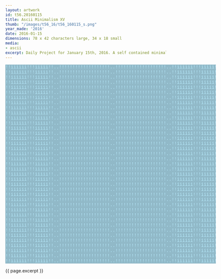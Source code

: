 ```yaml
---
layout: artwork
id: t56.20160115
title: Ascii Minimalism XV
thumb: "/images/t56_16/t56_160115_s.png"
year_made: '2016'
date: 2016-01-15
dimensions: 78 x 42 characters large, 34 x 18 small
media:
- ascii
excerpt: Daily Project for January 15th, 2016. A self contained minimalist ascii artwork. Fonts and css styles are allowed and included on page. Adapts to mobile and laptop breakpoints.
---
```


<style>
    pre {
        background-color:#91B9C8;
        color: #B9ECFF;
        font-family: "Lucida Sans Typewriter","Lucida Typewriter",Courier,monospace;
        font-size: .875rem;
        line-height: 1rem;
        padding: 0;
        overflow: hidden;
    }

    @media screen and (max-width: 600px) {
      .ascii-large {
        display: none;
      }
      pre {
        width: 18rem;
      }
    }
    @media screen and (min-width: 600px){
        .ascii-small {
          display: none;
      }
      pre {
        width: 41.25rem;
      }
    }
</style>

<pre class="ascii-large">
!!iiiiii!!!iiiii!!..!!!!!!!!!!!!!!!!!!!..!!!!!!!!!!!!!!!!!!!..!!iiiiii!!!iiiii!!
!!iiiiii!!!iiiii!!..!!!!!!!!!!!!!!!!!!!..!!!!!!!!!!!!!!!!!!!..!!iiiiii!!!iiiii!!
!!iiiiii!!!iiiii!!..!!!!!!!!!!!!!!!!!!!..!!!!!!!!!!!!!!!!!!!..!!iiiiii!!!iiiii!!
!!iiiiii!!!iiiii!!..!!!!!!!!!!!!!!!!!!!..!!!!!!!!!!!!!!!!!!!..!!iiiiii!!!iiiii!!
!!iiiiii!!!iiiii!!..!!!!!!!!!!!!!!!!!!!..!!!!!!!!!!!!!!!!!!!..!!iiiiii!!!iiiii!!
!!iiiiii!!!iiiii!!..!!!!!!!!!!!!!!!!!!!..!!!!!!!!!!!!!!!!!!!..!!iiiiii!!!iiiii!!
!!iiiiii!!!iiiii!!..!!!!!!!!!!!!!!!!!!!..!!!!!!!!!!!!!!!!!!!..!!iiiiii!!!iiiii!!
!!iiiiii!!!iiiii!!..!!!!!!!!!!!!!!!!!!!..!!!!!!!!!!!!!!!!!!!..!!iiiiii!!!iiiii!!
!!iiiiii!!!iiiii!!..!!!!!!!!!!!!!!!!!!!..!!!!!!!!!!!!!!!!!!!..!!iiiiii!!!iiiii!!
!!iiiiii!!!iiiii!!..!!!!!!!!!!!!!!!!!!!..!!!!!!!!!!!!!!!!!!!..!!iiiiii!!!iiiii!!
!!iiiiii!!!iiiii!!..!!!!!!!!!!!!!!!!!!!..!!!!!!!!!!!!!!!!!!!..!!iiiiii!!!iiiii!!
!!iiiiii!!!iiiii!!..!!!!!!!!!!!!!!!!!!!..!!!!!!!!!!!!!!!!!!!..!!iiiiii!!!iiiii!!
!!iiiiii!!!iiiii!!..!!!!!!!!!!!!!!!!!!!..!!!!!!!!!!!!!!!!!!!..!!iiiiii!!!iiiii!!
!!iiiiii!!!iiiii!!..!!!!!!!!!!!!!!!!!!!..!!!!!!!!!!!!!!!!!!!..!!iiiiii!!!iiiii!!
!!iiiiii!!!iiiii!!..!!!!!!!!!!!!!!!!!!!..!!!!!!!!!!!!!!!!!!!..!!iiiiii!!!iiiii!!
!!iiiiii!!!iiiii!!..!!!!!!!!!!!!!!!!!!!..!!!!!!!!!!!!!!!!!!!..!!iiiiii!!!iiiii!!
!!iiiiii!!!iiiii!!..!!!!!!!!!!!!!!!!!!!..!!!!!!!!!!!!!!!!!!!..!!iiiiii!!!iiiii!!
!!iiiiii!!!iiiii!!..!!!!!!!!!!!!!!!!!!!..!!!!!!!!!!!!!!!!!!!..!!iiiiii!!!iiiii!!
!!iiiiii!!!iiiii!!..!!!!!!!!!!!!!!!!!!!..!!!!!!!!!!!!!!!!!!!..!!iiiiii!!!iiiii!!
!!iiiiii!!!iiiii!!..!!!!!!!!!!!!!!!!!!!..!!!!!!!!!!!!!!!!!!!..!!iiiiii!!!iiiii!!
!!iiiiii!!!iiiii!!..!!!!!!!!!!!!!!!!!!!..!!!!!!!!!!!!!!!!!!!..!!iiiiii!!!iiiii!!
!!iiiiii!!!iiiii!!..!!!!!!!!!!!!!!!!!!!..!!!!!!!!!!!!!!!!!!!..!!iiiiii!!!iiiii!!
!!iiiiii!!!iiiii!!..!!!!!!!!!!!!!!!!!!!..!!!!!!!!!!!!!!!!!!!..!!iiiiii!!!iiiii!!
!!iiiiii!!!iiiii!!..!!!!!!!!!!!!!!!!!!!..!!!!!!!!!!!!!!!!!!!..!!iiiiii!!!iiiii!!
!!iiiiii!!!iiiii!!..!!!!!!!!!!!!!!!!!!!..!!!!!!!!!!!!!!!!!!!..!!iiiiii!!!iiiii!!
!!iiiiii!!!iiiii!!..!!!!!!!!!!!!!!!!!!!..!!!!!!!!!!!!!!!!!!!..!!iiiiii!!!iiiii!!
!!iiiiii!!!iiiii!!..!!!!!!!!!!!!!!!!!!!..!!!!!!!!!!!!!!!!!!!..!!iiiiii!!!iiiii!!
!!iiiiii!!!iiiii!!..!!!!!!!!!!!!!!!!!!!..!!!!!!!!!!!!!!!!!!!..!!iiiiii!!!iiiii!!
!!iiiiii!!!iiiii!!..!!!!!!!!!!!!!!!!!!!..!!!!!!!!!!!!!!!!!!!..!!iiiiii!!!iiiii!!
!!iiiiii!!!iiiii!!..!!!!!!!!!!!!!!!!!!!..!!!!!!!!!!!!!!!!!!!..!!iiiiii!!!iiiii!!
!!iiiiii!!!iiiii!!..!!!!!!!!!!!!!!!!!!!..!!!!!!!!!!!!!!!!!!!..!!iiiiii!!!iiiii!!
!!iiiiii!!!iiiii!!..!!!!!!!!!!!!!!!!!!!..!!!!!!!!!!!!!!!!!!!..!!iiiiii!!!iiiii!!
!!iiiiii!!!iiiii!!..!!!!!!!!!!!!!!!!!!!..!!!!!!!!!!!!!!!!!!!..!!iiiiii!!!iiiii!!
!!iiiiii!!!iiiii!!..!!!!!!!!!!!!!!!!!!!..!!!!!!!!!!!!!!!!!!!..!!iiiiii!!!iiiii!!
!!iiiiii!!!iiiii!!..!!!!!!!!!!!!!!!!!!!..!!!!!!!!!!!!!!!!!!!..!!iiiiii!!!iiiii!!
!!iiiiii!!!iiiii!!..!!!!!!!!!!!!!!!!!!!..!!!!!!!!!!!!!!!!!!!..!!iiiiii!!!iiiii!!
!!iiiiii!!!iiiii!!..!!!!!!!!!!!!!!!!!!!..!!!!!!!!!!!!!!!!!!!..!!iiiiii!!!iiiii!!
!!iiiiii!!!iiiii!!..!!!!!!!!!!!!!!!!!!!..!!!!!!!!!!!!!!!!!!!..!!iiiiii!!!iiiii!!
!!iiiiii!!!iiiii!!..!!!!!!!!!!!!!!!!!!!..!!!!!!!!!!!!!!!!!!!..!!iiiiii!!!iiiii!!
</pre>

<pre class="ascii-small">
!!iiiii!..!!!!!!..!!!!!!..!iiiii!!
!!iiiii!..!!!!!!..!!!!!!..!iiiii!!
!!iiiii!..!!!!!!..!!!!!!..!iiiii!!
!!iiiii!..!!!!!!..!!!!!!..!iiiii!!
!!iiiii!..!!!!!!..!!!!!!..!iiiii!!
!!iiiii!..!!!!!!..!!!!!!..!iiiii!!
!!iiiii!..!!!!!!..!!!!!!..!iiiii!!
!!iiiii!..!!!!!!..!!!!!!..!iiiii!!
!!iiiii!..!!!!!!..!!!!!!..!iiiii!!
!!iiiii!..!!!!!!..!!!!!!..!iiiii!!
!!iiiii!..!!!!!!..!!!!!!..!iiiii!!
!!iiiii!..!!!!!!..!!!!!!..!iiiii!!
!!iiiii!..!!!!!!..!!!!!!..!iiiii!!
!!iiiii!..!!!!!!..!!!!!!..!iiiii!!
!!iiiii!..!!!!!!..!!!!!!..!iiiii!!
!!iiiii!..!!!!!!..!!!!!!..!iiiii!!
!!iiiii!..!!!!!!..!!!!!!..!iiiii!!
</pre>

{{ page.excerpt }}
